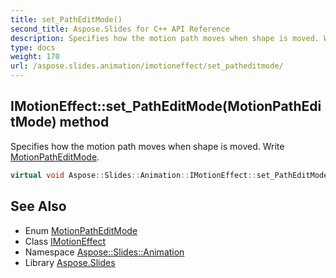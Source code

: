 ```yaml
---
title: set_PathEditMode()
second_title: Aspose.Slides for C++ API Reference
description: Specifies how the motion path moves when shape is moved. Write MotionPathEditMode.
type: docs
weight: 170
url: /aspose.slides.animation/imotioneffect/set_patheditmode/
---
```

## IMotionEffect::set_PathEditMode(MotionPathEditMode) method


Specifies how the motion path moves when shape is moved. Write [MotionPathEditMode](../../motionpatheditmode/).

```cpp
virtual void Aspose::Slides::Animation::IMotionEffect::set_PathEditMode(MotionPathEditMode value)=0
```

## See Also

* Enum [MotionPathEditMode](../../motionpatheditmode/)
* Class [IMotionEffect](../)
* Namespace [Aspose::Slides::Animation](../../)
* Library [Aspose.Slides](../../../)